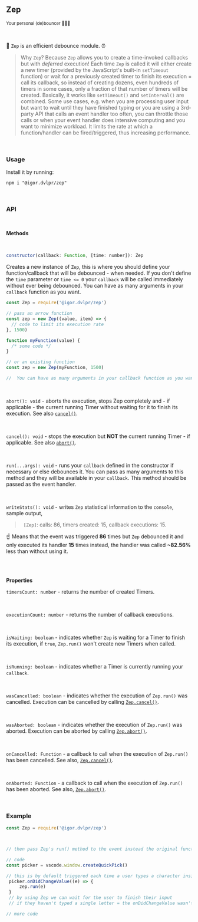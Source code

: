 ## Zep

<sub>Your personal (de)bouncer 💪🦸‍♂️</sub>

<br>

🧠 `Zep` is an efficient debounce module. ⏰

> Why `Zep`? Because `Zep` allows you to create a time-invoked callbacks but with _deferred_ execution! Each time `Zep` is called it will either create a new timer (provided by the JavaScript's built-in `setTimeout` function) or wait for a previously created timer to finish its execution = call its callback, so instead of creating dozens, even hundreds of timers in some cases, only a fraction of that number of timers will be created. Basically, it works like `setTimeout()` and `setInterval()` are combined. Some use cases, e.g. when you are processing user input but want to wait until they have finished typing or you are using a 3rd-party API that calls an event handler too often, you can throttle those calls or when your event handler does intensive computing and you want to minimize workload. It limits the rate at which a function/handler can be fired/triggered, thus increasing performance.

<br>

### Usage

Install it by running:

```shell
npm i "@igor.dvlpr/zep"
```

<br>

### API

<br>

**Methods**

<br>

```js
constructor(callback: Function, [time: number]): Zep
```

Creates a new instance of `Zep`, this is where you should define your function/callback that will be debounced - when needed. If you don't define the `time` parameter or `time <= 0` your `callback` will be called immediately without ever being debounced. You can have as many arguments in your `callback` function as you want.

```js
const Zep = require('@igor.dvlpr/zep')

// pass an arrow function
const zep = new Zep((value, item) => {
  // code to limit its execution rate
}, 1500)

function myFunction(value) {
  /* some code */
}

// or an existing function
const zep = new Zep(myFunction, 1500)

//  You can have as many arguments in your callback function as you want.
```

 <br>

`abort(): void` - aborts the execution, stops Zep completely and - if applicable - the current running Timer without waiting for it to finish its execution. See also [`cancel()`]().

<br>

`cancel(): void` - stops the execution but **NOT** the current running Timer - if applicable. See also [`abort()`]().

<br>

`run(...args): void` - runs your `callback` defined in the constructor if necessary or else debounces it. You can pass as many arguments to this method and they will be available in your `callback`. This method should be passed as the event handler.

<br>

`writeStats(): void` - writes `Zep` statistical information to the `console`, sample output,

> ` [Zep]`: calls: 86, timers created: 15, callback executions: 15.

☝ Means that the event was triggered **86** times but `Zep` debounced it and only executed its handler **15** times instead, the handler was called **~82.56%** less than without using it.

<br>
<br>

**Properties**

`timersCount: number` - returns the number of created Timers.

<br>

`executionCount: number` - returns the number of callback executions.

<br>

`isWaiting: boolean` - indicates whether `Zep` is waiting for a Timer to finish its execution, if `true`, `Zep.run()` won't create new Timers when called.

<br>

`isRunning: boolean` - indicates whether a Timer is currently running your `callback`.

<br>

`wasCancelled: boolean` - indicates whether the execution of `Zep.run()` was cancelled. Execution can be cancelled by calling [`Zep.cancel()`]().

<br>

`wasAborted: boolean` - indicates whether the execution of `Zep.run()` was aborted. Execution can be aborted by calling [`Zep.abort()`]().

<br>

`onCancelled: Function` - a callback to call when the execution of `Zep.run()` has been cancelled. See also, [`Zep.cancel()`]().

<br>

`onAborted: Function` - a callback to call when the execution of `Zep.run()` has been aborted. See also, [`Zep.abort()`]().

<br>

### Example

```js
const Zep = require('@igor.dvlpr/zep')



// then pass Zep's run() method to the event instead the original function

// code
const picker = vscode.window.createQuickPick()

// this is by default triggered each time a user types a character inside the QuickPick
 picker.onDidChangeValue((e) => {
	 zep.run(e)
 }
 // by using Zep we can wait for the user to finish their input
 // if they haven't typed a single letter = the onDidChangeValue wasn't triggered for 1500ms (1.5s) we assume they finished typing

// more code
```
